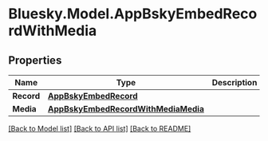# Bluesky.Model.AppBskyEmbedRecordWithMedia

## Properties

Name | Type | Description | Notes
------------ | ------------- | ------------- | -------------
**Record** | [**AppBskyEmbedRecord**](AppBskyEmbedRecord.md) |  | 
**Media** | [**AppBskyEmbedRecordWithMediaMedia**](AppBskyEmbedRecordWithMediaMedia.md) |  | 

[[Back to Model list]](../README.md#documentation-for-models) [[Back to API list]](../README.md#documentation-for-api-endpoints) [[Back to README]](../README.md)

